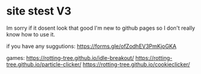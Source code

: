 # site stest V3

Im sorry if it dosent look that good 
I'm new to github pages so I don't 
really know how to use it.




if you have any suggutions: https://forms.gle/ofZodhEV3PmKjoGKA


games:   https://rotting-tree.github.io/idle-breakout/
         https://rotting-tree.github.io/particle-clicker/
         https://rotting-tree.github.io/cookieclicker/
